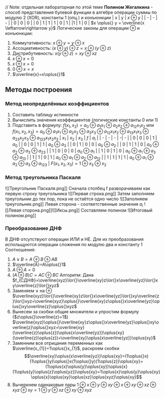 // Note: отдельная лабораторная по этой теме 
**Полином Жегалкина** - способ представления булевой функции в алгебре операции суммы по модулю 2 (XOR), константы 1 (опц.) и конъюнкции
| x | y | $x\oplus{}y$ |
| - | - | - |
| 0 | 0 | 0 |
| 0 | 1 | 1
| 1 | 0 | 1 |
|1 | 1 | 0 |
$x \oplus{} y = \overline{x \leftarrow\rightarrow y}$ 
Логические законы для операции $\oplus$ и конъюнкции:
1) Коммутативность: $x\oplus{}y=y\oplus{}x$
2) Ассоциативность: $(x\oplus{}y)\oplus{}z=x\oplus{}(y\oplus{}z)$
3) Дистрибутивность: $x(y\oplus{}z)=xy\oplus{}xz$
4) $x\oplus{}x=0$
5) $x\oplus{}x=0$ 
6) $0\oplus{}x=x$
7) $\overline{x}=x\oplus{}1$
## Методы построения
### Метод неопределённых коэффициентов
1. Составить таблицу истинности
2. Вычислить значения коэффициентов (логические константы 0 или 1)
3. Подставить в формулу: $f(x_{1},x_{2})=a_{0}\oplus{}a_{1}x_{1}\oplus{}a_{2}x_{2}\oplus{}a_{12}x_{1}x_{2}$ или $f(x_{1},x_{2},x_{3})=a_{0}\oplus{}a_{1}x_{1}\oplus{}a_{2}x_{2}\oplus{}a_{3}x_{3}\oplus{}a_{12}x_{1}x_{2}\oplus{}a_{13}x_{1}x_{3}\oplus{}a_{23}x_{2}x_{3}\oplus{}a_{123}x_{1}x_{2}x_{3}$
| $x_{1}$ | $x_{2}$ | $x_{3}$ | $f$ | $a_{i}$ |
| - | - | - | -| - |
| 0 | 0 | 0 | 1 | $a_0$ |
| 0 | 0 | 1 | 1 | $a_{0}\oplus{}a_{3}$ |
| 0 | 1 | 0 | 0 | $a_{0}\oplus{}a_{2}$ |
| 0 | 1 | 1 | 0 | $a_{0}\oplus{}a_{2}\oplus{}a_{3}\oplus{}a_{23}$ |
| 1 | 0 | 0 | 0 | $a_{0}\oplus{}a_{1}$ |
| 1 | 0 | 1 | 0 | $a_{0}\oplus{}a_{1}\oplus{}a_{3}\oplus{}a_{13}$ |
| 1 | 1 | 0 | 1 | $a_{0}\oplus{}a_{1}\oplus{}a_{2}\oplus{}a_{12}$ |
| 1 | 1 | 1 | 1 | $a_{0}\oplus{}a_{1}\oplus{}a_{2}\oplus{}a_{3}\oplus{}a_{123}$ |
$F(x_{1},x_{2},x_{3})=1\oplus{}x_{3}\oplus{}x_{2}$

### Метод треугольника Паскаля
![[Треугольник Паскаля.png]]
Сначала столбец f разворачиваем как первую строку треугольника
![[Первая строка.png]]
Затем заполняем треугольник до тех пор, пока не остаётся одно число
![[Заполняем треугольник.png]]
Левая сторона - соответственные значения $a_{i}$
![[Левая сторона.png]]![[Иксы.png]]
Составляем полином
![[Итоговый полином.png]]
### Преобразование ДНФ
В ДНФ отсутствуют операции ИЛИ и НЕ. Для их преобразования испольщуются операции сложения по модулю два и константу 1
Соотношения: 
1. $A\lor{}B=A\oplus{}B\oplus{}AB$
2. $\overline{A}=A\oplus{}1$
3. $A\oplus{}A=0$
4. $(A\oplus{}B)C=AC\oplus{}BC$ 
Алгоритм:
Дана $f_{СДНФ}=\overline{xyz}\lor{}\overline{xy}z\lor{}x\overline{yz}\lor{}xy\overline{z}\lor{}xyz$
1. Заменяем $\lor$ на $\oplus$
$\overline{xyz}\lor{}\overline{xy}z\lor{}x\overline{yz}\lor{}xy\overline{z}\lor{}xyz=\overline{xyz}\oplus{}\overline{xy}z\oplus{}x\overline{yz}\oplus{}xy\overline{z}\oplus{}xyz$ 
2. Вынесем за скобки общие множители и упростим формулу ($z\oplus{}\overline{z}=1$)
$\overline{xyz}\oplus{}\overline{xy}z\oplus{}x\overline{yz}\oplus{}xy\overline{z}\oplus{}xyz=\overline{xy}(\overline{z}\oplus{z})\oplus{x\overline{yz}}\oplus{xy}(\overline{z}\oplus{z})=\overline{xy}\oplus{x\overline{yz}}\oplus{xy}$
3. Заменним все отрицания переменных как $\overline{x_{1}}=1\oplus{}x_{1}$, раскроем скобки
$$\overline{xy}\oplus{x\overline{yz}}\oplus{xy}=(1\oplus{}x)(1\oplus{}y)\oplus{}x(1\oplus{}y)(1\oplus{z})\oplus{xy}=(1\oplus{x}\oplus{y}\oplus{xy})\oplus{x}(1\oplus{y}\oplus{z}\oplus{yz})\oplus{xy}=1\oplus{x}\oplus{y}\oplus{xy}\oplus{x}\oplus{xy}\oplus{xz}\oplus{xyz}\oplus{xy}$$
4. Вычеркнем одинаковые пары
$1\oplus{x}\oplus{y}\oplus{xy}\oplus{x}\oplus{xy}\oplus{xz}\oplus{xyz}\oplus{xy}=1\oplus{}y\oplus{}xz\oplus{}xy\oplus{}xyz$ 
